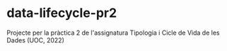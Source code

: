 # data-lifecycle-pr2
Projecte per la pràctica 2 de l'assignatura Tipologia i Cicle de Vida de les Dades (UOC, 2022)
